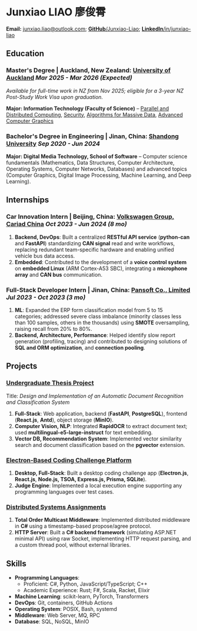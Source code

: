 # Junxiao LIAO 廖俊霄

**Email:** junxiao.liao@outlook.com; [**GitHub**/Junxiao-Liao](https://github.com/Junxiao-Liao); [**LinkedIn**/in/junxiao-liao](https://www.linkedin.com/in/junxiao-liao/)

## Education

### Master's Degree | Auckland, New Zealand: [**University of Auckland**](https://www.auckland.ac.nz) *Mar 2025 - Mar 2026 (Expected)*

*Available for full-time work in NZ from Nov 2025; eligible for a 3-year NZ Post-Study Work Visa upon graduation.*

**Major: Information Technology (Faculty of Science)** – [Parallel and Distributed Computing](https://courseoutline.auckland.ac.nz/dco/course/COMPSCI/711/1253), [Security](https://courseoutline.auckland.ac.nz/dco/course/COMPSCI/702/1253), [Algorithms for Massive Data](https://courseoutline.auckland.ac.nz/dco/course/COMPSCI/753/1255), [Advanced Computer Graphics](https://courseoutline.auckland.ac.nz/dco/course/COMPSCI/715/1255)

### Bachelor's Degree in Engineering | Jinan, China: [**Shandong University**](https://www.sdu.edu.cn/) *Sep 2020 - Jun 2024*

**Major: Digital Media Technology, School of Software** – Computer science fundamentals (Mathematics, Data Structures, Computer Architecture, Operating Systems, Computer Networks, Databases) and advanced topics (Computer Graphics, Digital Image Processing, Machine Learning, and Deep Learning).

## Internships

### Car Innovation Intern | Beijing, China: [**Volkswagen Group, Cariad China**](https://volkswagengroupchina.com.cn/en/brands/cariad) *Oct 2023 - Jun 2024 (8 mo)*
1. **Backend, DevOps**: Built a centralized **RESTful API service** (**python-can** and **FastAPI**) standardizing **CAN signal** read and write workflows, replacing redundant team-specific hardware and enabling unified vehicle bus data access.
1. **Embedded**: Contributed to the development of a **voice control system** on **embedded Linux** (ARM Cortex-A53 SBC), integrating a **microphone array** and **CAN bus** communication.

### Full-Stack Developer Intern | Jinan, China: [**Pansoft Co., Limited**](https://www.pansoft.com/contents/en/) *Jul 2023 - Oct 2023 (3 mo)*

1. **ML**: Expanded the ERP form classification model from 5 to 15 categories; addressed severe class imbalance (minority classes less than 100 samples, others in the thousands) using **SMOTE** oversampling, raising recall from 20% to 80%.
1. **Backend, Architecture, Performance**: Helped identify slow report generation (profiling, tracing) and contributed to designing solutions of **SQL and ORM optimization**, and **connection pooling**.

## Projects

### [Undergraduate Thesis Project](https://github.com/Junxiao-Liao/Doc-Ocr-Categorizer)
Title: *Design and Implementation of an Automatic Document Recognition and Classification System*
1. **Full-Stack**: Web application, backend (**FastAPI**, **PostgreSQL**), frontend (**React.js**, **Antd**), object storage (**MinIO**).
1. **Computer Vision, NLP**: Integrated **RapidOCR** to extract document text; used **multilingual-e5-large-instruct** for text embedding.
1. **Vector DB, Recommendation System**: Implemented vector similarity search and document classification based on the **pgvector** extension.

### [Electron-Based Coding Challenge Platform](https://courseoutline.auckland.ac.nz/dco/course/COMPSCI/732/1253)
1. **Desktop, Full-Stack**: Built a desktop coding challenge app (**Electron.js**, **React.js**, **Node.js, TSOA, Express.js, Prisma, SQLite**).
1. **Judge Engine**: Implemented a local execution engine supporting any programming languages over test cases.

### [Distributed Systems Assignments](https://courseoutline.auckland.ac.nz/dco/course/COMPSCI/711/1253)
1. **Total Order Multicast Middleware**: Implemented distributed middleware in **C#** using a timestamp-based propose/agree protocol.
1. **HTTP Server**: Built a **C# backend framework** (simulating ASP.NET minimal API) using raw Socket, implementing HTTP request parsing, and a custom thread pool, without external libraries.

## Skills

- **Programming Languages**:
    - Proficient: C#, Python, JavaScript/TypeScript; C++
    - Academic Experience: Rust; F#, Scala, Racket, Elixir
- **Machine Learning**: scikit-learn, PyTorch, Transformers
- **DevOps**: Git, containers, GitHub Actions
- **Operating System**: POSIX, Bash, systemd
- **Middleware**: Web Server, MQ, RPC
- **Database**: SQL, NoSQL, MinIO
